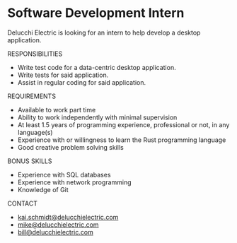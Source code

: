 # Software Development Intern

Delucchi Electric is looking for an intern to help develop a desktop application. 

RESPONSIBILITIES
* Write test code for a data-centric desktop application.
* Write tests for said application.
* Assist in regular coding for said application.

REQUIREMENTS
* Available to work part time
* Ability to work independently with minimal supervision
* At least 1.5 years of programming experience, professional or not, in any language(s)
* Experience with or willingness to learn the Rust programming language
* Good creative problem solving skills

BONUS SKILLS
* Experience with SQL databases
* Experience with network programming
* Knowledge of Git

CONTACT
* kai.schmidt@delucchielectric.com
* mike@delucchielectric.com
* bill@delucchielectric.com
